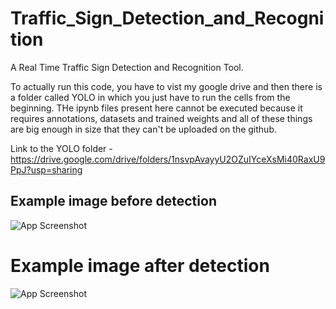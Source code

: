 # Traffic_Sign_Detection_and_Recognition

A Real Time Traffic Sign Detection and Recognition Tool. 

To actually run this code, you have to vist my google drive and then there is a folder called YOLO in which you just have to run the cells from the beginning. THe ipynb files present here cannot be executed because it requires annotations, datasets and trained weights and all of these things are big enough in size that they can't be uploaded on the github.

Link to the YOLO folder - https://drive.google.com/drive/folders/1nsvpAvayyU2OZuIYceXsMi40RaxU9PpJ?usp=sharing




## Example image before detection  

![App Screenshot](https://github.com/tapan-agarwal/Traffic_Sign_Detection_and_Recognition/blob/main/1.png)

# Example image after detection  

![App Screenshot](https://github.com/tapan-agarwal/Traffic_Sign_Detection_and_Recognition/blob/main/2.png)
